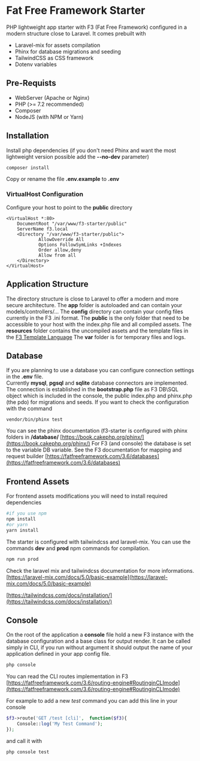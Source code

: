 # Fat Free Framework Starter

PHP lightweight app starter with F3 (Fat Free Framework) configured in a modern structure close to Laravel.
It comes prebuilt with
- Laravel-mix for assets compilation
- Phinx for database migrations and seeding
- TailwindCSS as CSS framework
- Dotenv variables

## Pre-Requists

* WebServer (Apache or Nginx)
* PHP (>= 7.2 recommended)
* Composer
* NodeJS (with NPM or Yarn)

## Installation

Install php dependencies (if you don't need Phinx and want the most lightweight version possible add the **--no-dev** parameter)

```
composer install
```

Copy or rename the file  **.env.example** to **.env**
 
### VirtualHost Configuration

Configure your host to point to the **public** directory 

```
<VirtualHost *:80>
    DocumentRoot "/var/www/f3-starter/public"
    ServerName f3.local
    <Directory "/var/www/f3-starter/public">
            AllowOverride All
            Options FollowSymLinks +Indexes
            Order allow,deny
            Allow from all
    </Directory>
</VirtualHost>
```

## Application Structure

The directory structure is close to Laravel to offer a modern and more secure architecture.
The **app** folder is autoloaded and can contain your models/controllers/...
The **config** directory can contain your config files currently in the F3 .ini format.
The **public** is the only folder that need to be accessible to your host with the index.php file and all compiled assets.
The **resources** folder  contains the uncompiled assets and the template files in the [F3 Template Language](https://fatfreeframework.com/3.6/views-and-templates#AQuickLookattheF3TemplateLanguage)
The **var** folder is for temporary files and logs.

## Database

If you are planning to use a database you can configure connection settings in the **.env** file.  
Currently **mysql**, **pgsql** and **sqlite** database connectors are implemented. 
The connection is established in the **bootstrap.php** file as F3 DB\SQL object which is included in the console, the public index.php and phinx.php (the pdo) for migrations and seeds.
If you want to check the configuration with the command

```
vendor/bin/phinx test
```

You can see the phinx documentation (f3-starter is configured with phinx folders in **/database/**
[https://book.cakephp.org/phinx/](https://book.cakephp.org/phinx/)
For F3 (and console) the database is set to the variable DB variable. See the F3 documentation for mapping and request builder
[https://fatfreeframework.com/3.6/databases](https://fatfreeframework.com/3.6/databases)


## Frontend Assets

For frontend assets modifications you will need to install required dependencies

```bash
#if you use npm 
npm install
#or yarn
yarn install
```

The starter is configured with tailwindcss and laravel-mix. You can use the commands **dev** and **prod** npm commands for compilation.

```bash
npm run prod
```
Check the laravel mix and tailwindcss documentation for more informations.
[https://laravel-mix.com/docs/5.0/basic-example](https://laravel-mix.com/docs/5.0/basic-example)

[https://tailwindcss.com/docs/installation/](https://tailwindcss.com/docs/installation/)

## Console

On the root of the application a **console** file hold a new F3 instance with the database configuration and a base class for output render.
It can be called simply in CLI, if you run without argument it should output the name of your application defined in your app config file.

```bash
php console
```

You can read the CLI routes implementation in F3
[https://fatfreeframework.com/3.6/routing-engine#RoutinginCLImode](https://fatfreeframework.com/3.6/routing-engine#RoutinginCLImode)

For example to add a new *test* command you can add this line in your console

```php
$f3->route('GET /test [cli]',  function($f3){
	Console::log('My Test Command');
});
```

and call it with

```bash
php console test
```
